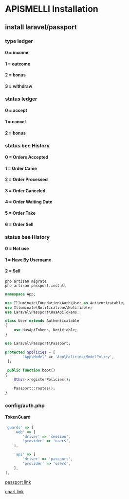 # APISMELLI Installation


## install laravel/passport

### type ledger
#### 0 = income
#### 1 = outcome
#### 2 = bonus
#### 3 = withdraw

### status ledger
#### 0 = accept
#### 1 = cancel
#### 2 = bonus

### status bee History
#### 0 = Orders Accepted
#### 1 = Order Came
#### 2 = Order Processed
#### 3 = Order Canceled
#### 4 = Order Waiting Date
#### 5 = Order Take
#### 6 = Order Sell

### status bee History
#### 0 = Not use
#### 1 = Have By Username
#### 2 = Sell

```shell
php artisan migrate
php artisan passport:install
```

```php
namespace App;

use Illuminate\Foundation\Auth\User as Authenticatable;
use Illuminate\Notifications\Notifiable;
use Laravel\Passport\HasApiTokens;

class User extends Authenticatable
{
    use HasApiTokens, Notifiable;
}
```

```php
use Laravel\Passport\Passport;

protected $policies = [
        'App\Model' => 'App\Policies\ModelPolicy',
 ];
 
 public function boot()
{
    $this->registerPolicies();

    Passport::routes();
}
```

### config/auth.php
#### TokenGuard
```js
'guards' => [
    'web' => [
        'driver' => 'session',
        'provider' => 'users',
    ],

    'api' => [
        'driver' => 'passport',
        'provider' => 'users',
    ],
],
```

[passport link](https://laravel.com/docs/master/passport)

[chart link](https://dev.to/arielsalvadordev/use-laravel-charts-in-laravel-5bbm)

